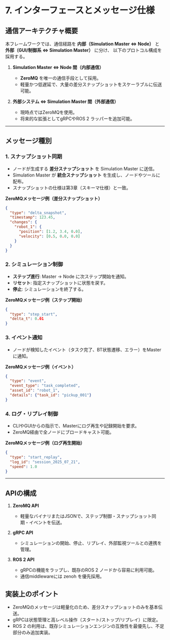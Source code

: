 # 7. インターフェースとメッセージ仕様

## 通信アーキテクチャ概要

本フレームワークでは、通信経路を **内部（Simulation Master ⇔ Node）** と **外部（GUI/制御系 ⇔ Simulation Master）** に分け、
以下のプロトコル構成を採用する。

1. **Simulation Master ⇔ Node 間（内部通信）**
   - **ZeroMQ** を唯一の通信手段として採用。
   - 軽量かつ低遅延で、大量の差分スナップショットをスケーラブルに伝送可能。

2. **外部システム ⇔ Simulation Master 間（外部通信）**
   - 現時点ではZeroMQを使用。
   - 将来的な拡張としてgRPCやROS 2 ラッパーを追加可能。

---

## メッセージ種別

### 1. スナップショット同期
- ノードが生成する **差分スナップショット** を Simulation Master に送信。
- Simulation Master が **統合スナップショット** を生成し、ノードやツールに配布。
- スナップショットの仕様は第3章（スキーマ仕様）と一致。

**ZeroMQメッセージ例（差分スナップショット）**
```json
{
  "type": "delta_snapshot",
  "timestamp": 123.45,
  "changes": {
    "robot_1": {
      "position": [1.2, 3.4, 0.0],
      "velocity": [0.5, 0.0, 0.0]
    }
  }
}
```

### 2. シミュレーション制御
- **ステップ進行**: Master → Node に次ステップ開始を通知。
- **リセット**: 指定スナップショットに状態を戻す。
- **停止**: シミュレーションを終了する。

**ZeroMQメッセージ例（ステップ開始）**
```json
{
  "type": "step_start",
  "delta_t": 0.01
}
```

### 3. イベント通知
- ノードが検知したイベント（タスク完了、BT状態遷移、エラー）をMasterに通知。

**ZeroMQメッセージ例（イベント）**
```json
{
  "type": "event",
  "event_type": "task_completed",
  "asset_id": "robot_1",
  "details": {"task_id": "pickup_001"}
}
```

### 4. ログ・リプレイ制御
- CLIやGUIからの指示で、Masterにログ再生や記録開始を要求。
- ZeroMQ経由で全ノードにブロードキャスト可能。

**ZeroMQメッセージ例（ログ再生開始）**
```json
{
  "type": "start_replay",
  "log_id": "session_2025_07_21",
  "speed": 1.0
}
```

---

## APIの構成

1. **ZeroMQ API**
   - 軽量なバイナリまたはJSONで、ステップ制御・スナップショット同期・イベントを伝送。

2. **gRPC API**
   - シミュレーションの開始、停止、リプレイ、外部監視ツールとの連携を管理。

2. **ROS 2 API**
   - gRPCの機能をラップし、既存のROS 2 ノードから容易に利用可能。
   - 通信middlewareには zenoh を優先採用。

## 実装上のポイント
  - ZeroMQのメッセージは軽量化のため、差分スナップショットのみを基本伝送。
  - gRPCは状態管理と高レベル操作（スタート/ストップ/リプレイ）に限定。
  - ROS 2 の利用は、既存シミュレーションエンジンの互換性を最優先し、不足部分のみ追加実装。
